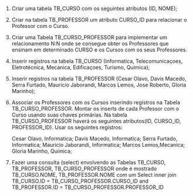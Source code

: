 1) Criar uma tabela TB_CURSO com os seguintes atributos (ID, NOME);

2) Criar na tabela TB_PROFESSOR um atributo CURSO_ID para relacionar o Professor com o Curso.

3) Criar uma Tabela TB_CURSO_PROFESSOR para implementar um relacionamento N:N onde se consegue obter
   os Professores que ensinam em determinado CURSO e os Cursos com os seus Professores. 

4) Inserir registros na tabela TB_CURSO (Informatica, Telecomunicaçoes, Eletrotécnica, Mecanica,
                                         Edificaçoes, Turismo, Quimica);

5) Inserir registros na tabela TB_PROFESSOR (Cesar Olavo, Davis Macedo, Serra Furtado, Mauricio Jaborandi,
                                             Marcos Lemos, Jose Roberto, Gloria Marinho);

6) Associar os Professores com os Cursos inserindo registros na Tabela TB_CURSO_PROFESSOR.
   Montar os inserts de cada Professor com o Curso usando suas chaves primárias. Na tabela
   TB_CURSO_PROFESSOR haverá os seguintes atributos(ID, CURSO_ID, PROFESSOR_ID). Usar os seguintes registros:

   Cesar Olavo, Informatica;
   Davis Macedo, Informatica;
   Serra Furtado, Informatica;
   Mauricio Jaborandi, Informatica;
   Marcos Lemos,Mecanica;
   Gloria Marinho, Quimica;

7) Fazer uma consulta (select) envolvendo as Tabelas TB_CURSO, TB_PROFESSOR, TB_CURSO_PROFESSOR
   onde é mostrado TB_CURSO.NOME, TB_PROFESSOR.NOME com um Select inner join
   TB_CURSO.ID = TB_CURSO_PROFESSOR.CURSO_ID
   and
   TB_PROFESSOR.ID = TB_CURSO_PROFESSOR.PROFESSOR_ID

